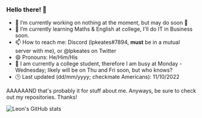 ### Hello there! 👋

- 🔭 I’m currently working on nothing at the moment, but may do soon 👀
- 🌱 I’m currently learning Maths & English at college, I'll do IT in Business soon.
- 📫 How to reach me: Discord (lpkeates#7894, **must** be in a mutual server with me), or @lpkeates on Twitter
- 😄 Pronouns: He/Him/His
- 🏫 I am currently a college student, therefore I am busy at Monday - Wednesday; likely will be on Thu and Fri soon, but who knows?
- 🕒 Last updated (dd/mm/yyyy; checkmate Americans): 11/10/2022

AAAAAAND that's probably it for stuff about me. Anyways, be sure to check out my repositories. Thanks!

![Leon's GitHub stats](https://github-readme-stats.vercel.app/api?username=MrDragonBoi&show_icons=true&theme=radical)
